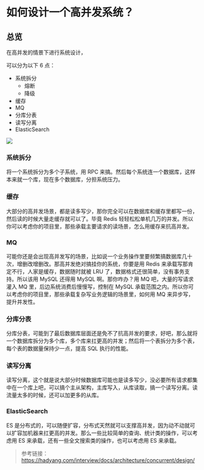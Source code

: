 # 如何设计一个高并发系统？

## 总览

在高并发的情景下进行系统设计，

可以分为以下 6 点：

- 系统拆分
  - 熔断
  - 降级
- 缓存
- MQ
- 分库分表
- 读写分离
- ElasticSearch

![](http://img.topjavaer.cn/img/高并发系统设计1.png)

### 系统拆分

将一个系统拆分为多个子系统，用 RPC 来搞。然后每个系统连一个数据库，这样本来就一个库，现在多个数据库，分担系统压力。

### 缓存

大部分的高并发场景，都是读多写少，那你完全可以在数据库和缓存里都写一份，然后读的时候大量走缓存就可以了。毕竟 Redis 轻轻松松单机几万的并发。所以你可以考虑你的项目里，那些承载主要请求的读场景，怎么用缓存来抗高并发。

### MQ

可能你还是会出现高并发写的场景，比如说一个业务操作里要频繁搞数据库几十次，增删改增删改。那高并发绝对搞挂你的系统，你要是用 Redis 来承载写那肯定不行，人家是缓存，数据随时就被 LRU 了，数据格式还很简单，没有事务支持。所以该用 MySQL 还得用 MySQL 啊。那你咋办？用 MQ 吧，大量的写请求灌入 MQ 里，后边系统消费后慢慢写，控制在 MySQL 承载范围之内。所以你可以考虑你的项目里，那些承载复杂写业务逻辑的场景里，如何用 MQ 来异步写，提升并发性。

### 分库分表

分库分表，可能到了最后数据库层面还是免不了抗高并发的要求，好吧，那么就将一个数据库拆分为多个库，多个库来扛更高的并发；然后将一个表拆分为多个表，每个表的数据量保持少一点，提高 SQL 执行的性能。

### 读写分离 

读写分离，这个就是说大部分时候数据库可能也是读多写少，没必要所有请求都集中在一个库上吧，可以搞个主从架构，主库写入，从库读取，搞一个读写分离。读流量太多的时候，还可以加更多的从库。

### ElasticSearch

ES 是分布式的，可以随便扩容，分布式天然就可以支撑高并发，因为动不动就可以扩容加机器来扛更高的并发。那么一些比较简单的查询、统计类的操作，可以考虑用 ES 来承载，还有一些全文搜索类的操作，也可以考虑用 ES 来承载。





> 参考链接：https://hadyang.com/interview/docs/architecture/concurrent/design/